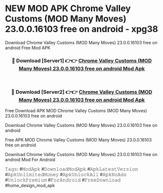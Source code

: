 # NEW MOD APK Chrome Valley Customs (MOD Many Moves) 23.0.0.16103 free on android - xpg38
Download Chrome Valley Customs (MOD Many Moves) 23.0.0.16103 free on android Free Mod APK

<div align="center">
<h3>🔴 Download [Server1] 👉👉 <a href="https://apk-comot.site?title=Chrome_Valley_Customs_(MOD_Many_Moves)_23.0.0.16103_free_on_android">Chrome Valley Customs (MOD Many Moves) 23.0.0.16103 free on android Mod Apk</a></h3><br>

<h3>🔴 Download [Server2] 👉👉 <a href="https://apk-comot.site?title=Chrome_Valley_Customs_(MOD_Many_Moves)_23.0.0.16103_free_on_android">Chrome Valley Customs (MOD Many Moves) 23.0.0.16103 free on android Mod Apk</a></h3>
</div>


Free Download APK MOD Chrome Valley Customs (MOD Many Moves) 23.0.0.16103 free on android

Download Chrome Valley Customs (MOD Many Moves) 23.0.0.16103 free on android 

Free APK MOD Chrome Valley Customs (MOD Many Moves) 23.0.0.16103 free on android 

Download Chrome Valley Customs (MOD Many Moves) 23.0.0.16103 free on android Mod For Android

𝚃𝚊𝚐𝚜: #𝙼𝚘𝚍𝙰𝚙𝚔 #𝙳𝚘𝚠𝚗𝚕𝚘𝚊𝚍𝙼𝚘𝚍𝙰𝚙𝚔 #𝙰𝚙𝚔𝙻𝚊𝚝𝚎𝚜𝚝𝚅𝚎𝚛𝚜𝚒𝚘𝚗 #𝙰𝚙𝚔𝚄𝚗𝚕𝚒𝚖𝚒𝚝𝚎𝚍𝙼𝚘𝚗𝚎𝚢 #𝙰𝚙𝚔𝚄𝚗𝚕𝚘𝚌𝚔𝙰𝚕𝚕 #𝙰𝚙𝚔𝙽𝚘𝙰𝚍𝚜 #𝚄𝚗𝚕𝚘𝚌𝚔𝙿𝚛𝚎𝚖𝚒𝚞𝚖 #𝙵𝚘𝚛𝙰𝚗𝚍𝚛𝚘𝚒𝚍 #𝙵𝚛𝚎𝚎𝙳𝚘𝚠𝚗𝚕𝚘𝚊𝚍 #home_design_mod_apk